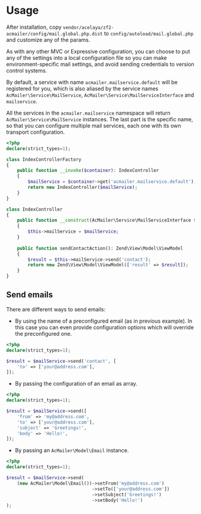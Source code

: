 # Usage

After installation, copy `vendor/acelaya/zf2-acmailer/config/mail.global.php.dist` to `config/autoload/mail.global.php` and customize any of the params.

As with any other MVC or Expressive configuration, you can choose to put any of the settings into a local configuration file so you can make environment-specific mail settings, and avoid sending credentials to version control systems.

By default, a service with name `acmailer.mailservice.default` will be registered for you, which is also aliased by the service names `AcMailer\Service\MailService`, `AcMailer\Service\MailServiceInterface` and `mailservice`.

All the services in the `acmailer.mailservice` namespace will return `AcMailer\Service\MailService` instances. The last part is the specific name, so that you can configure multiple mail services, each one with its own transport configuration.

```php
<?php
declare(strict_types=1);

class IndexControllerFactory
{
    public function __invoke($container): IndexController
    {
        $mailService = $container->get('acmailer.mailservice.default');
        return new IndexController($mailService);
    }
}

class IndexController
{
    public function __construct(AcMailer\Service\MailServiceInterface $mailService)
    {
        $this->mailService = $mailService;
    }
    
    public function sendContactAction(): Zend\View\Model\ViewModel
    {
        $result = $this->mailService->send('contact');
        return new Zend\View\Model\ViewModel(['result' => $result]);
    }
}
```

## Send emails

There are different ways to send emails:

* By using the name of a preconfigured email (as in previous example). In this case you can even provide configuration options which will override the preconfigured one.

```php
<?php
declare(strict_types=1);

$result = $mailService->send('contact', [
    'to' => ['your@address.com'],
]);
```

* By passing the configuration of an email as array.

```php
<?php
declare(strict_types=1);

$result = $mailService->send([
    'from' => 'my@address.com',
    'to' => ['your@address.com'],
    'subject' => 'Greetings!',
    'body' => 'Hello!',
]);
```

* By passing an `AcMailer\Model\Email` instance.

```php
<?php
declare(strict_types=1);

$result = $mailService->send(
    (new AcMailer\Model\Email())->setFrom('my@address.com')
                                ->setTo(['your@address.com'])
                                ->setSubject('Greetings!')
                                ->setBody('Hello!')
);
```
